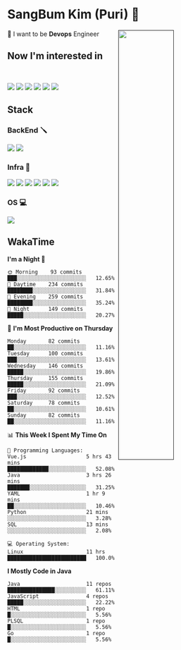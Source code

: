 # SangBum Kim (Puri) :whale2: 


[<img align="right" width="50%" src="https://github-readme-stats-ouuan.vercel.app/api?username=Puri12&theme=gotham&show_icons=true">]()

🔧 I want to be __Devops__ Engineer
## Now I'm interested in
<br>
<p>
<img src="https://img.shields.io/badge/Docker-2496ED?style=for-the-badge&logo=Docker&logoColor=white">
<img src="https://img.shields.io/badge/Kubernetes-326CE5?style=for-the-badge&logo=Kubernetes&logoColor=white">
<img src="https://img.shields.io/badge/GitHub Actions-2088FF?style=for-the-badge&logo=GitHub Actions&logoColor=white">
<img src="https://img.shields.io/badge/Amazon AWS-232F3E?style=for-the-badge&logo=Amazon AWS&logoColor=white">
<img src="https://img.shields.io/badge/Go-00ADD8?style=for-the-badge&logo=Go&logoColor=white">
<img src="https://img.shields.io/badge/Rust-000000?style=for-the-badge&logo=Rust&logoColor=white">

  
## Stack
  
### BackEnd 🪛
<p>
<img src="https://img.shields.io/badge/Spring Boot-6DB33F?style=for-the-badge&logo=Spring Boot&logoColor=white">
<img src="https://img.shields.io/badge/Spring Security-6DB33F?style=for-the-badge&logo=Spring Security&logoColor=white">

### Infra 🧰
<p>
<img src="https://img.shields.io/badge/Docker-2496ED?style=for-the-badge&logo=Docker&logoColor=white">
<img src="https://img.shields.io/badge/GitHub Actions-2088FF?style=for-the-badge&logo=GitHub Actions&logoColor=white">
<img src="https://img.shields.io/badge/Amazon AWS-232F3E?style=for-the-badge&logo=Amazon AWS&logoColor=white">
<img src="https://img.shields.io/badge/Proxmox-E57000?style=for-the-badge&logo=Proxmox&logoColor=white">
<img src="https://img.shields.io/badge/VMware-607078?style=for-the-badge&logo=VMware&logoColor=white">
<img src="https://img.shields.io/badge/Cisco-1BA0D7?style=for-the-badge&logo=Cisco&logoColor=white">
  
### OS 💻
<p>
<img src="https://img.shields.io/badge/Arch Linux-1793D1?style=for-the-badge&logo=Arch Linux&logoColor=white">


## WakaTime
<!--START_SECTION:waka-->
**I'm a Night 🦉** 

```text
🌞 Morning    93 commits     ███░░░░░░░░░░░░░░░░░░░░░░   12.65% 
🌆 Daytime    234 commits    ████████░░░░░░░░░░░░░░░░░   31.84% 
🌃 Evening    259 commits    ████████░░░░░░░░░░░░░░░░░   35.24% 
🌙 Night      149 commits    █████░░░░░░░░░░░░░░░░░░░░   20.27%

```
📅 **I'm Most Productive on Thursday** 

```text
Monday       82 commits     ██░░░░░░░░░░░░░░░░░░░░░░░   11.16% 
Tuesday      100 commits    ███░░░░░░░░░░░░░░░░░░░░░░   13.61% 
Wednesday    146 commits    █████░░░░░░░░░░░░░░░░░░░░   19.86% 
Thursday     155 commits    █████░░░░░░░░░░░░░░░░░░░░   21.09% 
Friday       92 commits     ███░░░░░░░░░░░░░░░░░░░░░░   12.52% 
Saturday     78 commits     ██░░░░░░░░░░░░░░░░░░░░░░░   10.61% 
Sunday       82 commits     ██░░░░░░░░░░░░░░░░░░░░░░░   11.16%

```


📊 **This Week I Spent My Time On** 

```text
💬 Programming Languages: 
Vue.js                   5 hrs 43 mins       █████████████░░░░░░░░░░░░   52.08% 
Java                     3 hrs 26 mins       ███████░░░░░░░░░░░░░░░░░░   31.25% 
YAML                     1 hr 9 mins         ██░░░░░░░░░░░░░░░░░░░░░░░   10.46% 
Python                   21 mins             ░░░░░░░░░░░░░░░░░░░░░░░░░   3.28% 
SQL                      13 mins             ░░░░░░░░░░░░░░░░░░░░░░░░░   2.08%

💻 Operating System: 
Linux                    11 hrs              █████████████████████████   100.0%

```

**I Mostly Code in Java** 

```text
Java                     11 repos            ███████████████░░░░░░░░░░   61.11% 
JavaScript               4 repos             █████░░░░░░░░░░░░░░░░░░░░   22.22% 
HTML                     1 repo              █░░░░░░░░░░░░░░░░░░░░░░░░   5.56% 
PLSQL                    1 repo              █░░░░░░░░░░░░░░░░░░░░░░░░   5.56% 
Go                       1 repo              █░░░░░░░░░░░░░░░░░░░░░░░░   5.56%

```



<!--END_SECTION:waka-->

